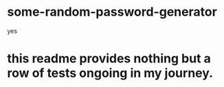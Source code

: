 # some-random-password-generator
yes


# this readme provides nothing but a row of tests ongoing in my journey.
